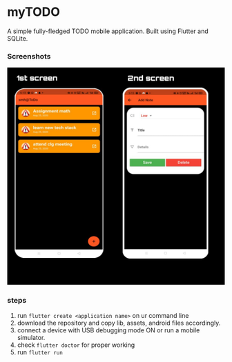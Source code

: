 # myTODO
A simple fully-fledged TODO mobile application. 
Built using Flutter and SQLite.

### Screenshots

<img src="screenshots/allpage.jpeg" alt="screens" />




### steps
1. run `flutter create <application name>` on ur command line
2. download the repository and copy lib, assets, android files accordingly.
3. connect a device with USB debugging mode ON or run a mobile simulator.
4. check `flutter doctor` for proper working
5. run `flutter run`
